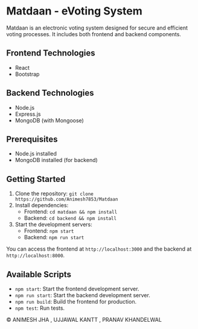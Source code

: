 # Matdaan - eVoting System

Matdaan is an electronic voting system designed for secure and efficient voting processes. It includes both frontend and backend components.

## Frontend Technologies
- React
- Bootstrap

## Backend Technologies
- Node.js
- Express.js
- MongoDB (with Mongoose)

## Prerequisites
- Node.js installed
- MongoDB installed (for backend)

## Getting Started
1. Clone the repository: `git clone https://github.com/Animesh7853/Matdaan`
2. Install dependencies:
   - Frontend: `cd matdaan && npm install`
   - Backend: `cd backend && npm install`
3. Start the development servers:
   - Frontend: `npm start`
   - Backend: `npm run start`

You can access the frontend at `http://localhost:3000` and the backend at `http://localhost:8000`.

## Available Scripts
- `npm start`: Start the frontend development server.
- `npm run start`: Start the backend development server.
- `npm run build`: Build the frontend for production.
- `npm test`: Run tests.




© ANIMESH JHA , UJJAWAL KANTT , PRANAV KHANDELWAL
